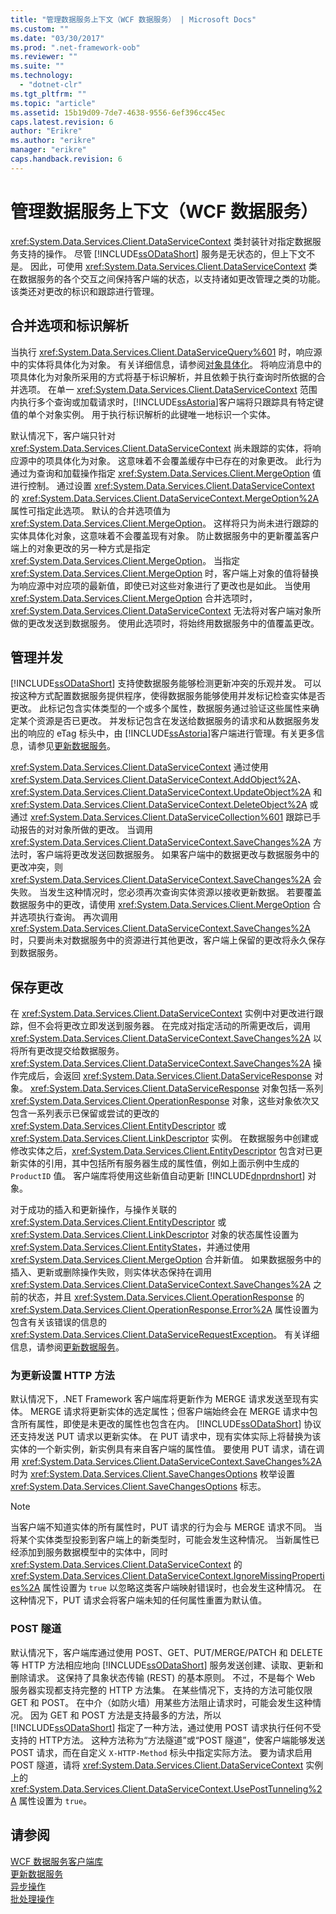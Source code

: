 ```yaml
---
title: "管理数据服务上下文（WCF 数据服务） | Microsoft Docs"
ms.custom: ""
ms.date: "03/30/2017"
ms.prod: ".net-framework-oob"
ms.reviewer: ""
ms.suite: ""
ms.technology: 
  - "dotnet-clr"
ms.tgt_pltfrm: ""
ms.topic: "article"
ms.assetid: 15b19d09-7de7-4638-9556-6ef396cc45ec
caps.latest.revision: 6
author: "Erikre"
ms.author: "erikre"
manager: "erikre"
caps.handback.revision: 6
---
```

# 管理数据服务上下文（WCF 数据服务）
<xref:System.Data.Services.Client.DataServiceContext> 类封装针对指定数据服务支持的操作。  尽管 [!INCLUDE[ssODataShort](../../../../includes/ssodatashort-md.md)] 服务是无状态的，但上下文不是。  因此，可使用 <xref:System.Data.Services.Client.DataServiceContext> 类在数据服务的各个交互之间保持客户端的状态，以支持诸如更改管理之类的功能。  该类还对更改的标识和跟踪进行管理。  
  
## 合并选项和标识解析  
 当执行 <xref:System.Data.Services.Client.DataServiceQuery%601> 时，响应源中的实体将具体化为对象。  有关详细信息，请参阅[对象具体化](../../../../docs/framework/data/wcf/object-materialization-wcf-data-services.md)。  将响应消息中的项具体化为对象所采用的方式将基于标识解析，并且依赖于执行查询时所依据的合并选项。  在单一 <xref:System.Data.Services.Client.DataServiceContext> 范围内执行多个查询或加载请求时，[!INCLUDE[ssAstoria](../../../../includes/ssastoria-md.md)]客户端将只跟踪具有特定键值的单个对象实例。  用于执行标识解析的此键唯一地标识一个实体。  
  
 默认情况下，客户端只针对 <xref:System.Data.Services.Client.DataServiceContext> 尚未跟踪的实体，将响应源中的项具体化为对象。  这意味着不会覆盖缓存中已存在的对象更改。  此行为通过为查询和加载操作指定 <xref:System.Data.Services.Client.MergeOption> 值进行控制。  通过设置 <xref:System.Data.Services.Client.DataServiceContext> 的 <xref:System.Data.Services.Client.DataServiceContext.MergeOption%2A> 属性可指定此选项。  默认的合并选项值为 <xref:System.Data.Services.Client.MergeOption>。  这样将只为尚未进行跟踪的实体具体化对象，这意味着不会覆盖现有对象。  防止数据服务中的更新覆盖客户端上的对象更改的另一种方式是指定 <xref:System.Data.Services.Client.MergeOption>。  当指定 <xref:System.Data.Services.Client.MergeOption> 时，客户端上对象的值将替换为响应源中对应项的最新值，即使已对这些对象进行了更改也是如此。  当使用 <xref:System.Data.Services.Client.MergeOption> 合并选项时，<xref:System.Data.Services.Client.DataServiceContext> 无法将对客户端对象所做的更改发送到数据服务。  使用此选项时，将始终用数据服务中的值覆盖更改。  
  
## 管理并发  
 [!INCLUDE[ssODataShort](../../../../includes/ssodatashort-md.md)] 支持使数据服务能够检测更新冲突的乐观并发。  可以按这种方式配置数据服务提供程序，使得数据服务能够使用并发标记检查实体是否更改。  此标记包含实体类型的一个或多个属性，数据服务通过验证这些属性来确定某个资源是否已更改。  并发标记包含在发送给数据服务的请求和从数据服务发出的响应的 eTag 标头中，由 [!INCLUDE[ssAstoria](../../../../includes/ssastoria-md.md)]客户端进行管理。有关更多信息，请参见[更新数据服务](../../../../docs/framework/data/wcf/updating-the-data-service-wcf-data-services.md)。  
  
 <xref:System.Data.Services.Client.DataServiceContext> 通过使用 <xref:System.Data.Services.Client.DataServiceContext.AddObject%2A>、<xref:System.Data.Services.Client.DataServiceContext.UpdateObject%2A> 和 <xref:System.Data.Services.Client.DataServiceContext.DeleteObject%2A> 或通过 <xref:System.Data.Services.Client.DataServiceCollection%601> 跟踪已手动报告的对对象所做的更改。  当调用 <xref:System.Data.Services.Client.DataServiceContext.SaveChanges%2A> 方法时，客户端将更改发送回数据服务。  如果客户端中的数据更改与数据服务中的更改冲突，则 <xref:System.Data.Services.Client.DataServiceContext.SaveChanges%2A> 会失败。  当发生这种情况时，您必须再次查询实体资源以接收更新数据。  若要覆盖数据服务中的更改，请使用 <xref:System.Data.Services.Client.MergeOption> 合并选项执行查询。  再次调用 <xref:System.Data.Services.Client.DataServiceContext.SaveChanges%2A> 时，只要尚未对数据服务中的资源进行其他更改，客户端上保留的更改将永久保存到数据服务。  
  
## 保存更改  
 在 <xref:System.Data.Services.Client.DataServiceContext> 实例中对更改进行跟踪，但不会将更改立即发送到服务器。  在完成对指定活动的所需更改后，调用 <xref:System.Data.Services.Client.DataServiceContext.SaveChanges%2A> 以将所有更改提交给数据服务。  <xref:System.Data.Services.Client.DataServiceContext.SaveChanges%2A> 操作完成后，会返回 <xref:System.Data.Services.Client.DataServiceResponse> 对象。  <xref:System.Data.Services.Client.DataServiceResponse> 对象包括一系列 <xref:System.Data.Services.Client.OperationResponse> 对象，这些对象依次又包含一系列表示已保留或尝试的更改的 <xref:System.Data.Services.Client.EntityDescriptor> 或 <xref:System.Data.Services.Client.LinkDescriptor> 实例。  在数据服务中创建或修改实体之后，<xref:System.Data.Services.Client.EntityDescriptor> 包含对已更新实体的引用，其中包括所有服务器生成的属性值，例如上面示例中生成的 `ProductID` 值。  客户端库将使用这些新值自动更新 [!INCLUDE[dnprdnshort](../../../../includes/dnprdnshort-md.md)] 对象。  
  
 对于成功的插入和更新操作，与操作关联的 <xref:System.Data.Services.Client.EntityDescriptor> 或 <xref:System.Data.Services.Client.LinkDescriptor> 对象的状态属性设置为 <xref:System.Data.Services.Client.EntityStates>，并通过使用 <xref:System.Data.Services.Client.MergeOption> 合并新值。  如果数据服务中的插入、更新或删除操作失败，则实体状态保持在调用 <xref:System.Data.Services.Client.DataServiceContext.SaveChanges%2A> 之前的状态，并且 <xref:System.Data.Services.Client.OperationResponse> 的 <xref:System.Data.Services.Client.OperationResponse.Error%2A> 属性设置为包含有关该错误的信息的 <xref:System.Data.Services.Client.DataServiceRequestException>。  有关详细信息，请参阅[更新数据服务](../../../../docs/framework/data/wcf/updating-the-data-service-wcf-data-services.md)。  
  
### 为更新设置 HTTP 方法  
 默认情况下，.NET Framework 客户端库将更新作为 MERGE 请求发送至现有实体。  MERGE 请求将更新实体的选定属性；但客户端始终会在 MERGE 请求中包含所有属性，即使是未更改的属性也包含在内。  [!INCLUDE[ssODataShort](../../../../includes/ssodatashort-md.md)] 协议还支持发送 PUT 请求以更新实体。  在 PUT 请求中，现有实体实际上将替换为该实体的一个新实例，新实例具有来自客户端的属性值。  要使用 PUT 请求，请在调用 <xref:System.Data.Services.Client.DataServiceContext.SaveChanges%2A> 时为 <xref:System.Data.Services.Client.SaveChangesOptions> 枚举设置 <xref:System.Data.Services.Client.SaveChangesOptions> 标志。  
  
> [!NOTE]
>  当客户端不知道实体的所有属性时，PUT 请求的行为会与 MERGE 请求不同。  当将某个实体类型投影到客户端上的新类型时，可能会发生这种情况。  当新属性已经添加到服务数据模型中的实体中，同时 <xref:System.Data.Services.Client.DataServiceContext> 的 <xref:System.Data.Services.Client.DataServiceContext.IgnoreMissingProperties%2A> 属性设置为 `true` 以忽略这类客户端映射错误时，也会发生这种情况。  在这种情况下，PUT 请求会将客户端未知的任何属性重置为默认值。  
  
### POST 隧道  
 默认情况下，客户端库通过使用 POST、GET、PUT\/MERGE\/PATCH 和 DELETE 等 HTTP 方法相应地向 [!INCLUDE[ssODataShort](../../../../includes/ssodatashort-md.md)] 服务发送创建、读取、更新和删除请求。  这保持了具象状态传输 \(REST\) 的基本原则。  不过，不是每个 Web 服务器实现都支持完整的 HTTP 方法集。  在某些情况下，支持的方法可能仅限 GET 和 POST。  在中介（如防火墙）用某些方法阻止请求时，可能会发生这种情况。  因为 GET 和 POST 方法是支持最多的方法，所以 [!INCLUDE[ssODataShort](../../../../includes/ssodatashort-md.md)] 指定了一种方法，通过使用 POST 请求执行任何不受支持的 HTTP方法。  这种方法称为“方法隧道”或“POST 隧道”，使客户端能够发送 POST 请求，而在自定义 `X-HTTP-Method` 标头中指定实际方法。  要为请求启用 POST 隧道，请将 <xref:System.Data.Services.Client.DataServiceContext> 实例上的 <xref:System.Data.Services.Client.DataServiceContext.UsePostTunneling%2A> 属性设置为 `true`。  
  
## 请参阅  
 [WCF 数据服务客户端库](../../../../docs/framework/data/wcf/wcf-data-services-client-library.md)   
 [更新数据服务](../../../../docs/framework/data/wcf/updating-the-data-service-wcf-data-services.md)   
 [异步操作](../../../../docs/framework/data/wcf/asynchronous-operations-wcf-data-services.md)   
 [批处理操作](../../../../docs/framework/data/wcf/batching-operations-wcf-data-services.md)